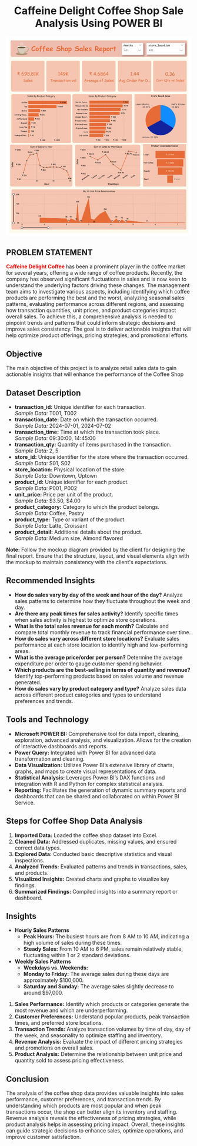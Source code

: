 
<link rel="stylesheet" href="https://cdnjs.cloudflare.com/ajax/libs/bootstrap/5.0.1/css/bootstrap-grid.min.css" integrity="sha512-Aa+z1qgIG+Hv4H2W3EMl3btnnwTQRA47ZiSecYSkWavHUkBF2aPOIIvlvjLCsjapW1IfsGrEO3FU693ReouVTA==" crossorigin="anonymous" referrerpolicy="no-referrer" />
<script src="https://cdnjs.cloudflare.com/ajax/libs/bootstrap/5.0.1/js/bootstrap.min.js" integrity="sha512-EKWWs1ZcA2ZY9lbLISPz8aGR2+L7JVYqBAYTq5AXgBkSjRSuQEGqWx8R1zAX16KdXPaCjOCaKE8MCpU0wcHlHA==" crossorigin="anonymous" referrerpolicy="no-referrer"></script>

<center style="text-align:center;"><h1>Caffeine Delight Coffee Shop Sale Analysis Using POWER BI</h1></center>


![Screenshot 2024-04-30 082923](https://github.com/yashparab7962/Data-Analytics/blob/main/POWER%20BI%20/Caffeine%20Delight%20Coffee%20Shop%20Sale%20Analysis/report_page-0001.jpg)


<b><h2>PROBLEM STATEMENT</h2></b>

<p> <span style="color:red!important;font-weight:700;">Caffeine Delight Coffee </span> has been a prominent player in the coffee market for several years, offering a wide range of coffee products. Recently, the company has observed significant fluctuations in sales and is now keen to understand the underlying factors driving these changes. The management team aims to investigate various aspects, including identifying which coffee products are performing the best and the worst, analyzing seasonal sales patterns, evaluating performance across different regions, and assessing how transaction quantities, unit prices, and product categories impact overall sales. To achieve this, a comprehensive analysis is needed to pinpoint trends and patterns that could inform strategic decisions and improve sales consistency. The goal is to deliver actionable insights that will help optimize product offerings, pricing strategies, and promotional efforts.</p>

<b><h2>Objective</h2></b>
The main objective of this project is to analyze retail sales data to gain actionable insights that will enhance the performance of the Coffee Shop


<h2>Dataset Description</h2>
<ul>
    <li><b>transaction_id:</b> Unique identifier for each transaction. <br> <i>Sample Data:</i> T001, T002</li>
    <li><b>transaction_date:</b> Date on which the transaction occurred. <br> <i>Sample Data:</i> 2024-07-01, 2024-07-02</li>
    <li><b>transaction_time:</b> Time at which the transaction took place. <br> <i>Sample Data:</i> 09:30:00, 14:45:00</li>
    <li><b>transaction_qty:</b> Quantity of items purchased in the transaction. <br> <i>Sample Data:</i> 2, 5</li>
    <li><b>store_id:</b> Unique identifier for the store where the transaction occurred. <br> <i>Sample Data:</i> S01, S02</li>
    <li><b>store_location:</b> Physical location of the store. <br> <i>Sample Data:</i> Downtown, Uptown</li>
    <li><b>product_id:</b> Unique identifier for each product. <br> <i>Sample Data:</i> P001, P002</li>
    <li><b>unit_price:</b> Price per unit of the product. <br> <i>Sample Data:</i> $3.50, $4.00</li>
    <li><b>product_category:</b> Category to which the product belongs. <br> <i>Sample Data:</i> Coffee, Pastry</li>
    <li><b>product_type:</b> Type or variant of the product. <br> <i>Sample Data:</i> Latte, Croissant</li>
    <li><b>product_detail:</b> Additional details about the product. <br> <i>Sample Data:</i> Medium size, Almond flavored</li>
</ul>

<p><b>Note:</b> Follow the mockup diagram provided by the client for designing the final report. Ensure that the structure, layout, and visual elements align with the mockup to maintain consistency with the client's expectations.</p>


<h2>Recommended Insights</h2>
<ul>
    <li><b>How do sales vary by day of the week and hour of the day?</b> Analyze sales patterns to determine how they fluctuate throughout the week and day.</li>
    <li><b>Are there any peak times for sales activity?</b> Identify specific times when sales activity is highest to optimize store operations.</li>
    <li><b>What is the total sales revenue for each month?</b> Calculate and compare total monthly revenue to track financial performance over time.</li>
    <li><b>How do sales vary across different store locations?</b> Evaluate sales performance at each store location to identify high and low-performing areas.</li>
    <li><b>What is the average price/order per person?</b> Determine the average expenditure per order to gauge customer spending behavior.</li>
    <li><b>Which products are the best-selling in terms of quantity and revenue?</b> Identify top-performing products based on sales volume and revenue generated.</li>
    <li><b>How do sales vary by product category and type?</b> Analyze sales data across different product categories and types to understand preferences and trends.</li>
</ul>





<h2>Tools and Technology</h2>
<ul>
    <li><b>Microsoft POWER BI:</b> Comprehensive tool for data import, cleaning, exploration, advanced analysis, and visualization. Allows for the creation of interactive dashboards and reports.</li>
    <li><b>Power Query:</b> Integrated with Power BI for advanced data transformation and cleaning.</li>
    <li><b>Data Visualization:</b> Utilizes Power BI’s extensive library of charts, graphs, and maps to create visual representations of data.</li>
    <li><b>Statistical Analysis:</b> Leverages Power BI’s DAX functions and integration with R and Python for complex statistical analysis.</li>
    <li><b>Reporting:</b> Facilitates the generation of dynamic summary reports and dashboards that can be shared and collaborated on within Power BI Service.</li>
</ul>





<h2>Steps for Coffee Shop Data Analysis</h2>
<ol>
    <li><b>Imported Data:</b> Loaded the coffee shop dataset into Excel.</li>
    <li><b>Cleaned Data:</b> Addressed duplicates, missing values, and ensured correct data types.</li>
    <li><b>Explored Data:</b> Conducted basic descriptive statistics and visual inspections.</li>
    <li><b>Analyzed Trends:</b> Evaluated patterns and trends in transactions, sales, and products.</li>
    <li><b>Visualized Insights:</b> Created charts and graphs to visualize key findings.</li>
    <li><b>Summarized Findings:</b> Compiled insights into a summary report or dashboard.</li>
</ol>

<h2>Insights</h2>
<ul>
  <li><strong>Hourly Sales Patterns</strong>
    <ul class="jHCexw">
      <li><strong>Peak Hours:</strong> The busiest hours are from 8 AM to 10 AM, indicating a high volume of sales during these times.</li>
      <li><strong>Steady Sales:</strong> From 10 AM to 6 PM, sales remain relatively stable, fluctuating within 1 or 2 standard deviations.</li>
    </ul>
  </li>
  <li><strong>Weekly Sales Patterns</strong>
    <ul class="jHCexw">
      <li><strong>Weekdays vs. Weekends:</strong></li>
      <li><strong>Monday to Friday:</strong> The average sales during these days are approximately $100,000.</li>
      <li><strong>Saturday and Sunday:</strong> The average sales slightly decrease to around $97,000.</li>
    </ul>
  </li>
</ul>


<ol>
    <li><b>Sales Performance:</b> Identify which products or categories generate the most revenue and which are underperforming.</li>
    <li><b>Customer Preferences:</b> Understand popular products, peak transaction times, and preferred store locations.</li>
    <li><b>Transaction Trends:</b> Analyze transaction volumes by time of day, day of the week, and seasonality to optimize staffing and inventory.</li>
    <li><b>Revenue Analysis:</b> Evaluate the impact of different pricing strategies and promotions on overall sales.</li>
    <li><b>Product Analysis:</b> Determine the relationship between unit price and quantity sold to assess pricing effectiveness.</li>
</ol>


<h2>Conclusion</h2>
<p>The analysis of the coffee shop data provides valuable insights into sales performance, customer preferences, and transaction trends. By understanding which products are most popular and when peak transactions occur, the shop can better align its inventory and staffing. Revenue analysis reveals the effectiveness of pricing strategies, while product analysis helps in assessing pricing impact. Overall, these insights can guide strategic decisions to enhance sales, optimize operations, and improve customer satisfaction.</p>
